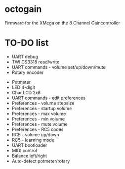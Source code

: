 octogain
========

Firmware for the XMega on the 8 Channel Gaincontroller


TO-DO list
==========
* UART debug
* TWI CS3318 read/write
* UART commands - volume set/up/down/mute
* Rotary encoder
- Potmeter
- LED 4-digit
- Char LCD 2x8
- UART commands - edit preferences
- Preferences - volume stepsize
- Preferences - startup volume
- Preferences - max volume
- Preferences - min volume
- Preferences - mute volume
- Preferences - RC5 codes
- RC5 - volume up/down
- RC5 - learning mode
- UART bootloader
- MIDI control
- Balance left/right
- Auto-detect potmeter/rotary
